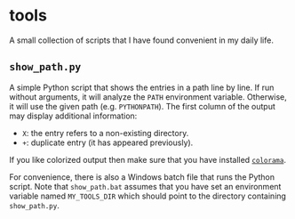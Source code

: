 # tools

A small collection of scripts that I have found convenient in my daily life.

## `show_path.py`

A simple Python script that shows the entries in a path line by line.  If run without arguments, it will analyze the `PATH` environment variable.  Otherwise, it will use the given path (e.g. `PYTHONPATH`).  The first column of the output may display additional information:

- `X`: the entry refers to a non-existing directory.
- `+`: duplicate entry (it has appeared previously).

If you like colorized output then make sure that you have installed [`colorama`](https://pypi.org/project/colorama/).

For convenience, there is also a Windows batch file that runs the Python script.  Note that `show_path.bat` assumes that you have set an environment variable named `MY_TOOLS_DIR` which should point to the directory containing `show_path.py`.
